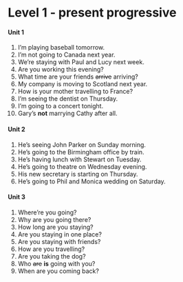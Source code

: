 # Level 1 - present progressive

#### Unit 1

1. I’m playing baseball tomorrow.
2. I’m not going to Canada next year.
3. We’re staying with Paul and Lucy next week.
4. Are you working this evening?
5. What time are your friends ~~arrive~~ arriving?
6. My company is moving to Scotland next year.
7. How is your mother travelling to France?
8. I’m seeing the dentist on Thursday.
9. I’m going to a concert tonight.
10. Gary’s **not** marrying Cathy after all.

#### Unit 2

1. He’s seeing John Parker on Sunday morning.
2. He’s going to the Birmingham office by train.
3. He’s having lunch with Stewart on Tuesday.
4. He’s going to theatre on Wednesday evening.
5. His new secretary is starting on Thursday.
6. He’s going to Phil and Monica wedding on Saturday.

#### Unit 3

1. Where’re you going?
2. Why are  you going there?
3. How long are you staying?
4. Are you staying in one place?
5. Are you staying with friends?
6. How are you travelling?
7. Are you taking the dog?
8. Who ~~are~~ **is** going with you?
9. When are you coming back?



